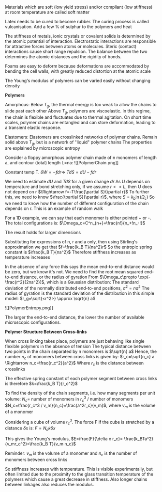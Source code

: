 Materials which are soft (low yield stress) and/or compliant (low stiffness) at room temperature are called soft matter

Latex needs to be cured to become rubber. The curing process is called vulcanisation. Add a few % of sulphur to the polymers and heat

The stiffness of metals, ionic crystals or covalent solids is determined by the atomic potential of interaction. Electrostatic interactions are responsible for attractive forces between atoms or molecules. Steric (contact) interactions cause short range repulsion. The balance between the two determines the atomic distances and the rigidity of bonds.

Foams are easy to deform because deformations are accommodated by bending the cell walls, with greatly reduced distortion at the atomic scale

The Young's modulus of polymers can be varied easily without changing density

**Polymers**

Amorphous:
Below $T_g$, the thermal energy is too weak to allow the chains to slide past each other
Above $T_g$, polymers are viscoelastic. In this regime, the chain is flexible and fluctuates due to thermal agitation. On short time scales, polymer chains are entangled and can store deformation, leading to a transient elastic response.

Elastomers:
Elastomers are crosslinked networks of polymer chains.
Remain solid above $T_g$, but is a network of "liquid" polymer chains
The properties are explained by microscopic entropy

Consider a floppy amorphous polymer chain made of n monomers of length a, and contour (total) length L=na:
![[PolymerChain.png]]

Constant temp T. $\delta W = -fdr \Rightarrow$ $TdS=dU-fdr$

We need to estimate $dU$ and $TdS$ for a given change $dr$
As U depends on temperature and bond stretching only, if we assume $r << L$, then U does not depend on r
$\Rightarrow f=-T\frac{\partial S}{\partial r}$
To further this, we need to know $\frac{\partial S}{\partial r}$, where $S=k_b\ln(\Omega_c)$
So we need to know how the number of different configuration of the chain depends on r. This is an example of random walk

For a 1D example, we can say that each monomer is either pointed + or -. The total configurations is:
$\Omega_c=C^n_{n+}=\frac{n!}{n_+!n_-!}$

The result holds for larger dimensions

Substituting for expressions of n, r and a only, then using Stirling's approximation we get that $f=\frac{k_B T}{na^2}r$
So the entropic spring constant is $\frac{k_B T}{na^2}$
Therefore stiffness increases as temperature increases

In the absence of any force this says the mean end-to-end distance would be zero, but we know it's not. 
We need to find the root mean squared end-to-end distance, or the radius of gyration
From $\Omega_c\propto \exp(-\frac{r^2}{2na^2}​)$, which is a Gaussian distribution:
The standard deviation of the normally distributed end-to-end positions, $\sigma^2=na^2$
The radius of gyration is the standard deviation of the distribution in this simple model: $r_g=\sqrt{<r^2>} \approx \sqrt{n} a$

![[PolymerEntropy.png]]

The larger the end-to-end distance, the lower the number of available microscopic configurations.

**Polymer Structure Between Cross-links**

When cross linking takes place, polymers are just behaving like single flexible polymers in the absence of tension
The typical distance between two points in the chain separated by n monomers is $\sqrt{n} a$
Hence, the number $n_c$ of monomers between cross links is given by:
$r_c=\sqrt{n_c} a \Rightarrow n_c=\frac{r_c^2}{a^2}$
Where $r_c$ is the distance between crosslinks

The effective spring constant of each polymer segment between cross links is therefore $k=\frac{k_B T}{r_c^2}$

To find the density of the chain segments, i.e. how many segments per unit volume:
$N_c=$ number of monomers in $r_c^3$ / number of monomers
$N_c=\frac{r_c^3 / v_m}{n_c}=\frac{a^2r_c}{v_m}$, where $v_m$ is the volume of a monomer

Considering a cube of volume $r_c^3$. The force F if the cube is stretched by a distance $\delta x$ is: $F=N_ck\delta x$

This gives the Young's modulus, $E=\frac{F}{\delta x r_c}= \frac{k_BTa^2}{v_mr_c^2}=\frac{k_B T}{v_m n_c}$

Reminder: $v_m$ is the volume of a monomer and $n_c$ is the number of monomers between cross links

So stiffness increases with temperature. This is visible experimentally, but often limited due to the proximity to the glass transition temperature of the polymers which cause a great decrease in stiffness. Also longer chains between linkages also reduces the modulus.





